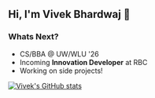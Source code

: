## Hi, I'm Vivek Bhardwaj 👋 

### Whats Next?
* CS/BBA @ UW/WLU '26
* Incoming **Innovation Developer** at RBC
* Working on side projects!

[![Vivek's GitHub stats](https://github-readme-stats.vercel.app/api?username=vb153&show_icons=true&theme=nightowl)](https://github.com/vb153/github-readme-stats)
